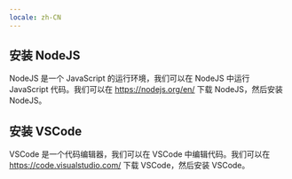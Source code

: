 ```yaml
---
locale: zh-CN
---
```


## 安装 NodeJS

NodeJS 是一个 JavaScript 的运行环境，我们可以在 NodeJS 中运行 JavaScript 代码。我们可以在 https://nodejs.org/en/ 下载 NodeJS，然后安装 NodeJS。

## 安装 VSCode

VSCode 是一个代码编辑器，我们可以在 VSCode 中编辑代码。我们可以在 https://code.visualstudio.com/ 下载 VSCode，然后安装 VSCode。
